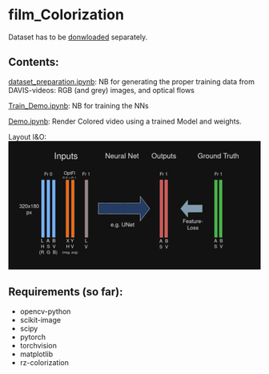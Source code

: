 # film_Colorization

Dataset has to be [donwloaded](https://davischallenge.org/davis2017/code.html) separately.

## Contents:
[dataset_preparation.ipynb](dataset_preparation.ipynb):
NB for generating the proper training data from DAVIS-videos: RGB (and grey) images, and optical flows

[Train_Demo.ipynb](Train_Demo.ipynb):
NB for training the NNs

[Demo.ipynb](Demo.ipynb):
Render Colored video using a trained Model and weights.



Layout I&O:
![NN IO Design](https://github.com/jan-spr/FlowColorization/blob/main/NN%20Diagram.png?raw=true)

## Requirements (so far):
- opencv-python
- scikit-image
- scipy
- pytorch
- torchvision
- matplotlib
- rz-colorization
